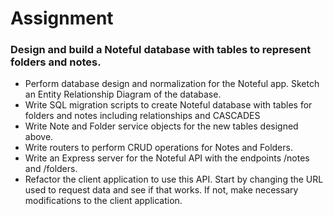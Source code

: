# Assignment

### Design and build a Noteful database with tables to represent folders and notes.

* Perform database design and normalization for the Noteful app. Sketch an Entity Relationship Diagram of the database.
* Write SQL migration scripts to create Noteful database with tables for folders and notes including relationships and CASCADES
* Write Note and Folder service objects for the new tables designed above.
* Write routers to perform CRUD operations for Notes and Folders.
* Write an Express server for the Noteful API with the endpoints /notes and /folders.
* Refactor the client application to use this API. Start by changing the URL used to request data and see if that works. If not, make necessary modifications to the client application.
